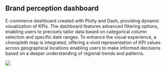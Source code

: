 ## Brand perception dashboard
E-commerce dashboard created with Plotly and Dash, providing dynamic visualization of KPIs. The dashboard features advanced filtering options, enabling users to precisely tailor data based on categorical column selection and specific date ranges. To enhance the visual experience, a choropleth map is integrated, offering a vivid representation of KPI values across geographical locations enabling users to make informed decisions based on a deeper understanding of regional trends and patterns.

<img src="https://teodor-georgiev.github.io/images/Dashboard_Template.png?raw=true" />
